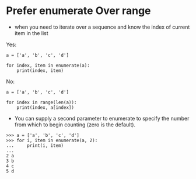 # Prefer	enumerate	Over	range

* when you need to iterate over a sequence and know the index of current item in the list

Yes:
```
a = ['a', 'b', 'c', 'd']

for index, item in enumerate(a):
    print(index, item)

```

No:
```
a = ['a', 'b', 'c', 'd']

for index in range(len(a)):
    print(index, a[index])
```

* You	can	supply	a	second	parameter	to	enumerate	to	specify	the	number	from which	to	begin	counting	(zero	is	the	default).

```
>>> a = ['a', 'b', 'c', 'd']
>>> for i, item in enumerate(a, 2):
...     print(i, item)
...
2 a
3 b
4 c
5 d
```